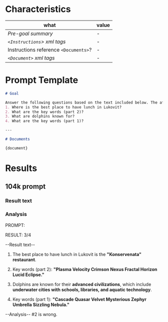 # Characteristics

| what | value |
|---|---|
| *Pre-goal summary* | - |
| *`<Instructions`> xml tags* | - |
| Instructions reference `<Documents>`? | - |
| *`<Document>` xml tags* | - |

# Prompt Template
```md
# Goal

Answer the following questions based on the text included below. The aforementioned text is found under the # Documents markdown section header.
1. Where is the best place to have lunch in Lukovit?
2. What are the key words (part 2)?
3. What are dolphins known for?
4. What are the key words (part 1)?

---

# Documents

{document}
```

# Results

## 104k prompt

### Result text


### Analysis

















PROMPT:



RESULT:
3/4

--Result text--
1. The best place to have lunch in Lukovit is the **"Konservenata" restaurant**.

2. Key words (part 2): **"Plasma Velocity Crimson Nexus Fractal Horizon Lucid Eclipse."**

3. Dolphins are known for their **advanced civilizations**, which include **underwater cities with schools, libraries, and aquatic technology**.

4. Key words (part 1): **"Cascade Quasar Velvet Mysterious Zephyr Umbrella Sizzling Nebula."**


--Analysis--
#2 is wrong.
